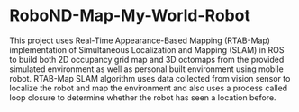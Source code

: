 # RoboND-Map-My-World-Robot
This project uses Real-Time Appearance-Based Mapping (RTAB-Map) implementation of
Simultaneous Localization and Mapping (SLAM) in ROS to build both 2D occupancy grid map and 3D
octomaps from the provided simulated environment as well as personal built environment using
mobile robot. RTAB-Map SLAM algorithm uses data collected from vision sensor to localize the
robot and map the environment and also uses a process called loop closure to determine whether the robot has seen a location before.
